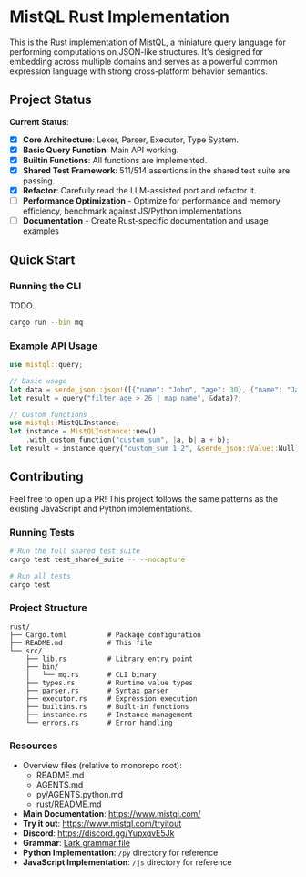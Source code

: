 # MistQL Rust Implementation

This is the Rust implementation of MistQL, a miniature query language for
performing computations on JSON-like structures. It's designed for embedding
across multiple domains and serves as a powerful common expression language with
strong cross-platform behavior semantics.

## Project Status

**Current Status**:

- [x] **Core Architecture**: Lexer, Parser, Executor, Type System.
- [x] **Basic Query Function**: Main API working.
- [x] **Builtin Functions**: All functions are implemented.
- [x] **Shared Test Framework**: 511/514 assertions in the shared test suite are passing.
- [x] **Refactor**: Carefully read the LLM-assisted port and refactor it.
- [ ] **Performance Optimization** - Optimize for performance and memory efficiency, benchmark against JS/Python implementations
- [ ] **Documentation** - Create Rust-specific documentation and usage examples

## Quick Start

### Running the CLI

TODO.

```bash
cargo run --bin mq
```

### Example API Usage

```rust
use mistql::query;

// Basic usage
let data = serde_json::json!([{"name": "John", "age": 30}, {"name": "Jane", "age": 25}]);
let result = query("filter age > 26 | map name", &data)?;

// Custom functions
use mistql::MistQLInstance;
let instance = MistQLInstance::new()
    .with_custom_function("custom_sum", |a, b| a + b);
let result = instance.query("custom_sum 1 2", &serde_json::Value::Null)?;
```

## Contributing

Feel free to open up a PR! This project follows the same patterns as the existing JavaScript and Python implementations.

### Running Tests

```bash
# Run the full shared test suite
cargo test test_shared_suite -- --nocapture

# Run all tests
cargo test
```

### Project Structure

```
rust/
├── Cargo.toml          # Package configuration
├── README.md           # This file
└── src/
    ├── lib.rs          # Library entry point
    ├── bin/
    │   └── mq.rs       # CLI binary
    ├── types.rs        # Runtime value types
    ├── parser.rs       # Syntax parser
    ├── executor.rs     # Expression execution
    ├── builtins.rs     # Built-in functions
    ├── instance.rs     # Instance management
    └── errors.rs       # Error handling
```

### Resources

- Overview files (relative to monorepo root):
  - README.md
  - AGENTS.md
  - py/AGENTS.python.md
  - rust/README.md
- **Main Documentation**: https://www.mistql.com/
- **Try it out**: https://www.mistql.com/tryitout
- **Discord**: https://discord.gg/YupxqvE5Jk
- **Grammar**: [Lark grammar file](https://github.com/evinism/mistql/blob/main/py/mistql/grammar.lark)
- **Python Implementation**: `/py` directory for reference
- **JavaScript Implementation**: `/js` directory for reference
